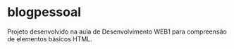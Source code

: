 # blogpessoal
Projeto desenvolvido na aula de Desenvolvimento WEB1 para compreensão de elementos básicos HTML.
